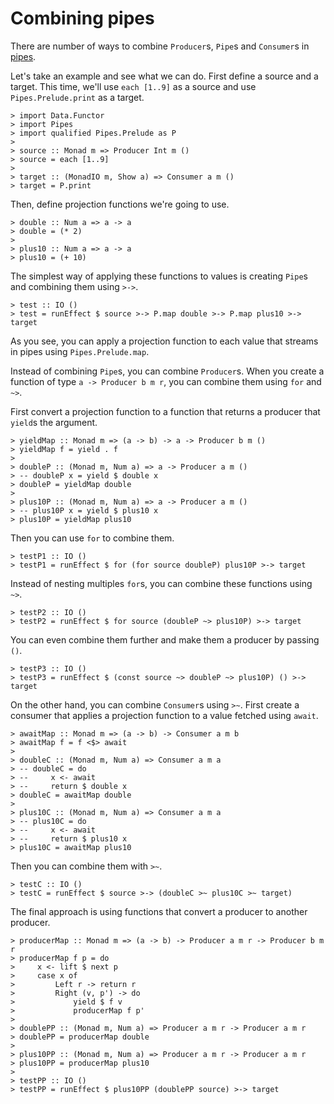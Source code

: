# Combining pipes

There are number of ways to combine `Producer`s, `Pipe`s and `Consumer`s in [pipes](http://hackage.haskell.org/package/pipes).

Let's take an example and see what we can do. First define a source and a target. This time, we'll use `each [1..9]` as a source and use `Pipes.Prelude.print` as a target.

    > import Data.Functor
    > import Pipes
    > import qualified Pipes.Prelude as P
    >
    > source :: Monad m => Producer Int m ()
    > source = each [1..9]
    >
    > target :: (MonadIO m, Show a) => Consumer a m ()
    > target = P.print

Then, define projection functions we're going to use.

    > double :: Num a => a -> a
    > double = (* 2)
    >
    > plus10 :: Num a => a -> a
    > plus10 = (+ 10)

The simplest way of applying these functions to values is creating `Pipe`s and combining them using `>->`.

    > test :: IO ()
    > test = runEffect $ source >-> P.map double >-> P.map plus10 >-> target

As you see, you can apply a projection function to each value that streams in pipes using `Pipes.Prelude.map`.

Instead of combining `Pipe`s, you can combine `Producer`s. When you create a function of type `a -> Producer b m r`, you can combine them using `for` and `~>`.

First convert a projection function to a function that returns a producer that `yield`s the argument.

    > yieldMap :: Monad m => (a -> b) -> a -> Producer b m ()
    > yieldMap f = yield . f
    >
    > doubleP :: (Monad m, Num a) => a -> Producer a m ()
    > -- doubleP x = yield $ double x
    > doubleP = yieldMap double
    >
    > plus10P :: (Monad m, Num a) => a -> Producer a m ()
    > -- plus10P x = yield $ plus10 x
    > plus10P = yieldMap plus10

Then you can use `for` to combine them.

    > testP1 :: IO ()
    > testP1 = runEffect $ for (for source doubleP) plus10P >-> target

Instead of nesting multiples `for`s, you can combine these functions using `~>`.

    > testP2 :: IO ()
    > testP2 = runEffect $ for source (doubleP ~> plus10P) >-> target

You can even combine them further and make them a producer by passing `()`.

    > testP3 :: IO ()
    > testP3 = runEffect $ (const source ~> doubleP ~> plus10P) () >-> target

On the other hand, you can combine `Consumer`s using `>~`. First create a consumer that applies a projection function to a value fetched using `await`.

    > awaitMap :: Monad m => (a -> b) -> Consumer a m b
    > awaitMap f = f <$> await
    >
    > doubleC :: (Monad m, Num a) => Consumer a m a
    > -- doubleC = do
    > --     x <- await
    > --     return $ double x
    > doubleC = awaitMap double
    >
    > plus10C :: (Monad m, Num a) => Consumer a m a
    > -- plus10C = do
    > --     x <- await
    > --     return $ plus10 x
    > plus10C = awaitMap plus10

Then you can combine them with `>~`.

    > testC :: IO ()
    > testC = runEffect $ source >-> (doubleC >~ plus10C >~ target)

The final approach is using functions that convert a producer to another producer.

    > producerMap :: Monad m => (a -> b) -> Producer a m r -> Producer b m r
    > producerMap f p = do
    >     x <- lift $ next p
    >     case x of
    >         Left r -> return r
    >         Right (v, p') -> do
    >             yield $ f v
    >             producerMap f p'
    >
    > doublePP :: (Monad m, Num a) => Producer a m r -> Producer a m r
    > doublePP = producerMap double
    >
    > plus10PP :: (Monad m, Num a) => Producer a m r -> Producer a m r
    > plus10PP = producerMap plus10
    >
    > testPP :: IO ()
    > testPP = runEffect $ plus10PP (doublePP source) >-> target
